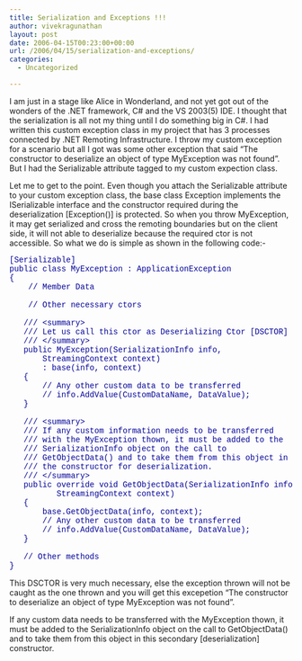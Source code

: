 ```yaml
---
title: Serialization and Exceptions !!!
author: vivekragunathan
layout: post
date: 2006-04-15T00:23:00+00:00
url: /2006/04/15/serialization-and-exceptions/
categories:
  - Uncategorized

---
```

I am just in a stage like Alice in Wonderland, and not yet got out of the wonders of the .NET framework, C# and the VS 2003(5) IDE. I thought that the serialization is all not my thing until I do something big in C#. I had written this custom exception class in my project that has 3 processes connected by .NET Remoting Infrastructure. I throw my custom exception for a scenario but all I got was some other exception that said &#8220;The constructor to deserialize an object of type MyException was not found&#8221;. But I had the Serializable attribute tagged to my custom expection class.

Let me to get to the point. Even though you attach the Serializable attribute to your custom exception class, the base class Exception implements the ISerializable interface and the constructor required during the deserialization [Exception()] is protected. So when you throw MyException, it may get serialized and cross the remoting boundaries but on the client side, it will not able to deserialize because the required ctor is not accessible. So what we do is simple as shown in the following code:-

<pre><span style="font-family:Courier New;color:#000099;">[Serializable]<br />public class MyException : ApplicationException<br />{<br />    // Member Data<br /><br />    // Other necessary ctors<br /><br />   /// &lt;summary><br />   /// Let us call this ctor as Deserializing Ctor [DSCTOR]<br />   /// &lt;/summary><br />   public MyException(SerializationInfo info,<br />       StreamingContext context)<br />       : base(info, context)<br />   {<br />       // Any other custom data to be transferred<br />       // info.AddValue(CustomDataName, DataValue);<br />   }<br /><br />   /// &lt;summary><br />   /// If any custom information needs to be transferred<br />   /// with the MyException thown, it must be added to the<br />   /// SerializationInfo object on the call to<br />   /// GetObjectData() and to take them from this object in<br />   /// the constructor for deserialization.<br />   /// &lt;/summary><br />   public override void GetObjectData(SerializationInfo info,<br />          StreamingContext context)<br />   {<br />       base.GetObjectData(info, context);<br />       // Any other custom data to be transferred<br />       // info.AddValue(CustomDataName, DataValue);<br />   }<br /><br />   // Other methods<br />}</span></pre>

This DSCTOR is very much necessary, else the exception thrown will not be caught as the one thrown and you will get this excepetion &#8220;The constructor to deserialize an object of type MyException was not found&#8221;.

If any custom data needs to be transferred with the MyException thown, it must be added to the SerializationInfo object on the call to GetObjectData() and to take them from this object in this secondary [deserialization] constructor.
